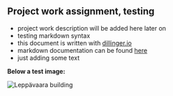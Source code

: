 Project work assignment, testing
-----------------------
  - project work description will be added here later on
  - testing markdown syntax
  - this document is written with [dillinger.io]
  - markdown documentation can be found [here]
  - just adding some text

[dillinger.io]: http://dillinger.io/
[here]: http://daringfireball.net/projects/markdown/syntax

**Below a test image:**

![Leppävaara building](http://www.metropolia.fi/fileadmin/user_upload/Hakusivusto/toimipisteet/vanhamaantie6.png)
